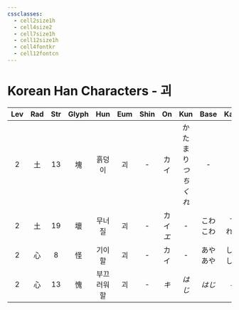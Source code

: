 ```yaml
---
cssclasses:
  - cell2size1h
  - cell4size2
  - cell7size1h
  - cell12size1h
  - cell4fontkr
  - cell12fontcn
---
```


# Korean Han Characters - 괴

| Lev | Rad | Str | Glyph |  Hun  | Eum | Shin |    On     |      Kun       |   Base   |   Kana   | Simp | Man  |  Can   | Viet |
| :-: | :-: | :-: | :---: | :---: | :-: | :--: | :-------: | :------------: | :------: | :------: | :--: | :--: | :----: | :--: |
|  2  |  土  | 13  |   塊   |  흙덩이  |  괴  |  -   |    カイ     | かたまり<br>*つちくれ* |    -     |    -     |  块   | kuài | faai3  |      |
|  2  |  土  | 19  |   壞   |  무너질  |  괴  |  -   | カイ<br>*エ* |       -        | こわ<br>こわ | す<br>れる  |  坏   | huài | waai6  |      |
|  2  |  心  |  8  |   怪   |  기이할  |  괴  |  -   |    カイ     |       -        | あや<br>あや | しい<br>しむ |  -   | guài | gwaai3 |      |
|  2  |  心  | 13  |   愧   | 부끄러워할 |  괴  |  -   |    *キ*    |      *はじ*      |   *はじ*   |   *る*    |  -   | kuì  | kwai5  |      |
